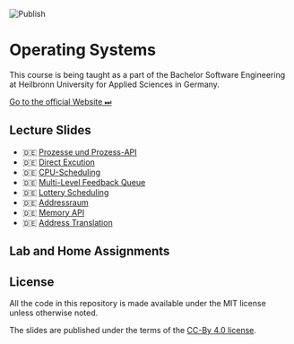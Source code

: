 ![Publish](https://github.com/aheil/hhn-os/workflows/Publish/badge.svg?branch=main)

# Operating Systems

This course is being taught as a part of the Bachelor Software Engineering at Heilbronn University for Applied Sciences in Germany. 

[Go to the official Website ⏭](https://www.hs-heilbronn.de/os)

## Lecture Slides 

* 🇩🇪 [Prozesse und Prozess-API](slides/os.01.de.pdf)
* 🇩🇪 [Direct Excution](slides/os.02.de.pdf) 
* 🇩🇪 [CPU-Scheduling](slides/os.03.de.pdf) 
* 🇩🇪 [Multi-Level Feedback Queue](slides/os.04.de.pdf) 
* 🇩🇪 [Lottery Scheduling](slides/os.05.de.pdf) 
* 🇩🇪 [Addressraum](slides/os.06.de.pdf) 
* 🇩🇪 [Memory API](slides/os.07.de.pdf) 
* 🇩🇪 [Address Translation](slides/os.08.de.pdf) 

## Lab and Home Assignments 

## License

All the code in this repository is made available under the MIT license unless otherwise noted.

The slides are published under the terms of the [CC-By 4.0 license](https://creativecommons.org/licenses/by/4.0/).


